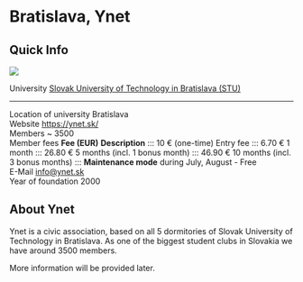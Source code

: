 # Bratislava, Ynet

## Quick Info

![](https://www.ynet.sk/images/ynet-logo-transparent.png)

  University               [Slovak University of Technology in Bratislava (STU)](https://www.stuba.sk/english.html)   
  ------------------------ ------------------------------------------------------------------------------------------ ----------------------------------
  Location of university   Bratislava                                                                                 
  Website                  <https://ynet.sk/>                                                                         
  Members                  \~ 3500                                                                                    
  Member fees              **Fee (EUR)**                                                                              **Description**
  :::                      10 € (one-time)                                                                            Entry fee
  :::                      6.70 €                                                                                     1 month
  :::                      26.80 €                                                                                    5 months (incl. 1 bonus month)
  :::                      46.90 €                                                                                    10 months (incl. 3 bonus months)
  :::                      **Maintenance mode** during July, August - Free                                            
  E-Mail                   info@ynet.sk                                                                               
  Year of foundation       2000                                                                                       

## About Ynet

Ynet is a civic association, based on all 5 dormitories of Slovak
University of Technology in Bratislava. As one of the biggest student
clubs in Slovakia we have around 3500 members.

More information will be provided later.
